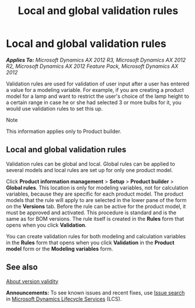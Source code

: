﻿---
title: Local and global validation rules
TOCTitle: Local and global validation rules
ms:assetid: 329f584b-a5b1-4d84-9891-33e97ba8e0bb
ms:mtpsurl: https://technet.microsoft.com/en-us/library/Aa570065(v=AX.60)
ms:contentKeyID: 36056536
ms.date: 04/18/2014
mtps_version: v=AX.60
---

# Local and global validation rules 


_**Applies To:** Microsoft Dynamics AX 2012 R3, Microsoft Dynamics AX 2012 R2, Microsoft Dynamics AX 2012 Feature Pack, Microsoft Dynamics AX 2012_

Validation rules are used for validation of user input after a user has entered a value for a modeling variable. For example, if you are creating a product model for a lamp and want to restrict the user's choice of the lamp height to a certain range in case he or she had selected 3 or more bulbs for it, you would use validation rules to set this up.


> [!NOTE]
> <P>This information applies only to Product builder.</P>



## Local and global validation rules

Validation rules can be global and local. Global rules can be applied to several models and local rules are set up for only one product model.

Click **Product information management** \> **Setup** \> **Product builder** \> **Global rules**. This location is only for modeling variables, not for calculation variables, because they are specific for each product model. The product models that the rule will apply to are selected in the lower pane of the form on the **Versions** tab. Before the rule can be active for the product model, it must be approved and activated. This procedure is standard and is the same as for BOM versions. The rule itself is created in the **Rules** form that opens when you click **Validation**.

You can create validation rules for both modeling and calculation variables in the **Rules** form that opens when you click **Validation** in the **Product model** form or the **Modeling variables** form.

## See also

[About version validity](about-version-validity.md)

  
**Announcements:** To see known issues and recent fixes, use [Issue search](http://go.microsoft.com/fwlink/?linkid=389258) in [Microsoft Dynamics Lifecycle Services](http://go.microsoft.com/fwlink/?linkid=306505) (LCS).

